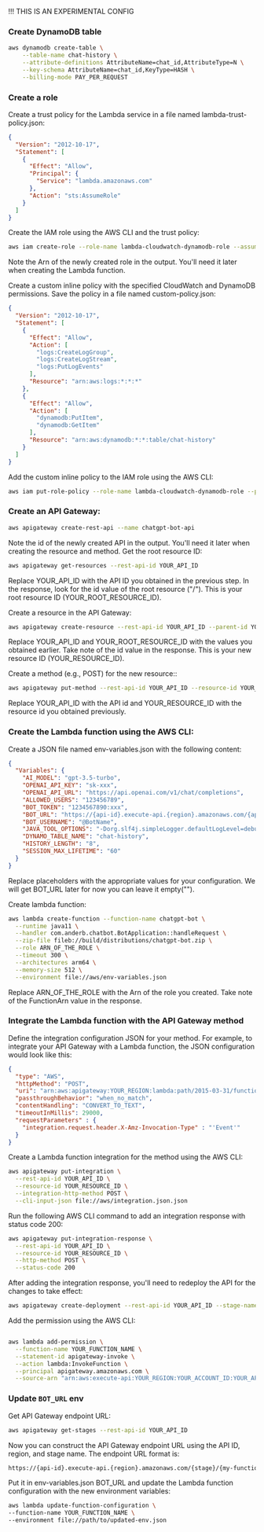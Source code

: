 !!! THIS IS AN EXPERIMENTAL CONFIG
### Create DynamoDB table
```bash
aws dynamodb create-table \
    --table-name chat-history \
    --attribute-definitions AttributeName=chat_id,AttributeType=N \
    --key-schema AttributeName=chat_id,KeyType=HASH \
    --billing-mode PAY_PER_REQUEST
```
### Create a role
Create a trust policy for the Lambda service in a file named lambda-trust-policy.json:
```json
{
  "Version": "2012-10-17",
  "Statement": [
    {
      "Effect": "Allow",
      "Principal": {
        "Service": "lambda.amazonaws.com"
      },
      "Action": "sts:AssumeRole"
    }
  ]
}
```
Create the IAM role using the AWS CLI and the trust policy:
```bash
aws iam create-role --role-name lambda-cloudwatch-dynamodb-role --assume-role-policy-document file://aws/lambda-trust-policy.json
```
Note the Arn of the newly created role in the output. You'll need it later when creating the Lambda function.

Create a custom inline policy with the specified CloudWatch and DynamoDB permissions. Save the policy in a file named custom-policy.json:
```json
{
  "Version": "2012-10-17",
  "Statement": [
    {
      "Effect": "Allow",
      "Action": [
        "logs:CreateLogGroup",
        "logs:CreateLogStream",
        "logs:PutLogEvents"
      ],
      "Resource": "arn:aws:logs:*:*:*"
    },
    {
      "Effect": "Allow",
      "Action": [
        "dynamodb:PutItem",
        "dynamodb:GetItem"
      ],
      "Resource": "arn:aws:dynamodb:*:*:table/chat-history"
    }
  ]
}
```
Add the custom inline policy to the IAM role using the AWS CLI:
```bash
aws iam put-role-policy --role-name lambda-cloudwatch-dynamodb-role --policy-name CustomCloudWatchDynamoDBPolicy --policy-document file://aws/custom-policy.json
```
### Create an API Gateway:
```bash
aws apigateway create-rest-api --name chatgpt-bot-api
```
Note the id of the newly created API in the output. You'll need it later when creating the resource and method.
Get the root resource ID:
```bash
aws apigateway get-resources --rest-api-id YOUR_API_ID
```
Replace YOUR_API_ID with the API ID you obtained in the previous step. In the response, look for the id value of the root resource ("/"). This is your root resource ID (YOUR_ROOT_RESOURCE_ID).

Create a resource in the API Gateway:
```bash
aws apigateway create-resource --rest-api-id YOUR_API_ID --parent-id YOUR_ROOT_RESOURCE_ID --path-part my-function
```
Replace YOUR_API_ID and YOUR_ROOT_RESOURCE_ID with the values you obtained earlier. Take note of the id value in the response. This is your new resource ID (YOUR_RESOURCE_ID).

Create a method (e.g., POST) for the new resource::
```bash
aws apigateway put-method --rest-api-id YOUR_API_ID --resource-id YOUR_RESOURCE_ID --http-method POST --authorization-type NONE
```
Replace YOUR_API_ID with the API id and YOUR_RESOURCE_ID with the resource id you obtained previously.

### Create the Lambda function using the AWS CLI:
Create a JSON file named env-variables.json with the following content:
```json
{
  "Variables": {
    "AI_MODEL": "gpt-3.5-turbo",
    "OPENAI_API_KEY": "sk-xxx",
    "OPENAI_API_URL": "https://api.openai.com/v1/chat/completions",
    "ALLOWED_USERS": "123456789",
    "BOT_TOKEN": "1234567890:xxx",
    "BOT_URL": "https://{api-id}.execute-api.{region}.amazonaws.com/{api-path}",
    "BOT_USERNAME": "@BotName",
    "JAVA_TOOL_OPTIONS": "-Dorg.slf4j.simpleLogger.defaultLogLevel=debug",
    "DYNAMO_TABLE_NAME": "chat-history",
    "HISTORY_LENGTH": "8",
    "SESSION_MAX_LIFETIME": "60"
  }
}
```
Replace placeholders with the appropriate values for your configuration. We will get BOT_URL later for now you can leave it empty("").

Create lambda function:
```bash
aws lambda create-function --function-name chatgpt-bot \
  --runtime java11 \
  --handler com.anderb.chatbot.BotApplication::handleRequest \
  --zip-file fileb://build/distributions/chatgpt-bot.zip \
  --role ARN_OF_THE_ROLE \
  --timeout 300 \
  --architectures arm64 \
  --memory-size 512 \
  --environment file://aws/env-variables.json
```
Replace ARN_OF_THE_ROLE with the Arn of the role you created. Take note of the FunctionArn value in the response.

### Integrate the Lambda function with the API Gateway method
Define the integration configuration JSON for your method. For example, to integrate your API Gateway with a Lambda function, the JSON configuration would look like this:
```json
{
  "type": "AWS",
  "httpMethod": "POST",
  "uri": "arn:aws:apigateway:YOUR_REGION:lambda:path/2015-03-31/functions/arn:aws:lambda:YOUR_REGION:YOUR_ACCOUNT_ID:function:{my-function}/invocations",
  "passthroughBehavior": "when_no_match",
  "contentHandling": "CONVERT_TO_TEXT",
  "timeoutInMillis": 29000,
  "requestParameters" : {
    "integration.request.header.X-Amz-Invocation-Type" : "'Event'"
  }
}
```
Create a Lambda function integration for the method using the AWS CLI:
```bash
aws apigateway put-integration \
  --rest-api-id YOUR_API_ID \
  --resource-id YOUR_RESOURCE_ID \
  --integration-http-method POST \
  --cli-input-json file://aws/integration.json.json
```
Run the following AWS CLI command to add an integration response with status code 200:
```bash
aws apigateway put-integration-response \
  --rest-api-id YOUR_API_ID \
  --resource-id YOUR_RESOURCE_ID \
  --http-method POST \
  --status-code 200
```
After adding the integration response, you'll need to redeploy the API for the changes to take effect:
```bash
aws apigateway create-deployment --rest-api-id YOUR_API_ID --stage-name YOUR_STAGE_NAME
```
Add the permission using the AWS CLI:
```bash

aws lambda add-permission \
  --function-name YOUR_FUNCTION_NAME \
  --statement-id apigateway-invoke \
  --action lambda:InvokeFunction \
  --principal apigateway.amazonaws.com \
  --source-arn "arn:aws:execute-api:YOUR_REGION:YOUR_ACCOUNT_ID:YOUR_API_ID/*/YOUR_HTTP_METHOD/YOUR_RESOURCE_PATH"
```
### Update `BOT_URL` env
Get API Gateway endpoint URL:
```bash
aws apigateway get-stages --rest-api-id YOUR_API_ID
```
Now you can construct the API Gateway endpoint URL using the API ID, region, and stage name. The endpoint URL format is:
```bash
https://{api-id}.execute-api.{region}.amazonaws.com/{stage}/{my-function}
```
Put it in env-variables.json BOT_URL and update the Lambda function configuration with the new environment variables:
```bash
aws lambda update-function-configuration \
--function-name YOUR_FUNCTION_NAME \
--environment file://path/to/updated-env.json
```